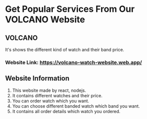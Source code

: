 # Get Popular Services From Our VOLCANO Website 


## VOLCANO
It's shows the different kind of watch and their band price.

### Website Link: https://volcano-watch-website.web.app/

## Website Information
1. This website made by react, nodejs.
2. It contains different watches and their price.
3. You can order watch which you want.
4. You can choose different banded watch which band you want.
5. It contains all order details which watch you ordered.
